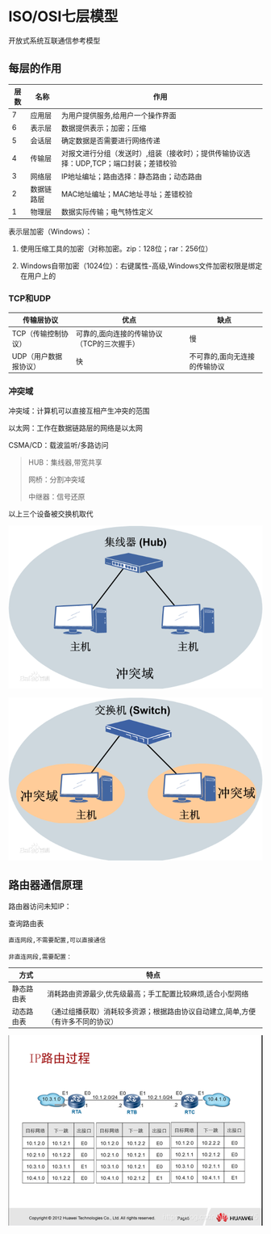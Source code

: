 # ISO/OSI七层模型

开放式系统互联通信参考模型

## 每层的作用

| 层数 | 名称       | 作用                                                         |
| ---- | ---------- | ------------------------------------------------------------ |
| 7    | 应用层     | 为用户提供服务,给用户一个操作界面                           |
| 6    | 表示层     | 数据提供表示；加密；压缩                                     |
| 5    | 会话层     | 确定数据是否需要进行网络传递                                 |
| 4    | 传输层     | 对报文进行分组（发送时）,组装（接收时）；提供传输协议选择：UDP,TCP；端口封装；差错校验 |
| 3    | 网络层     | IP地址编址；路由选择：静态路由；动态路由                     |
| 2    | 数据链路层 | MAC地址编址；MAC地址寻址；差错校验                           |
| 1    | 物理层     | 数据实际传输；电气特性定义                                   |

表示层加密（Windows）：

1. 使用压缩工具的加密（对称加密。zip：128位；rar：256位）

2. Windows自带加密（1024位）：右键属性-高级,Windows文件加密权限是绑定在用户上的

### TCP和UDP

| 传输层协议            | 优点                                        | 缺点                           |
| --------------------- | ------------------------------------------- | ------------------------------ |
| TCP（传输控制协议）   | 可靠的,面向连接的传输协议（TCP的三次握手） | 慢                             |
| UDP（用户数据报协议） | 快                                          | 不可靠的,面向无连接的传输协议 |

### 冲突域

冲突域：计算机可以直接互相产生冲突的范围

以太网：工作在数据链路层的网络是以太网

CSMA/CD：载波监听/多路访问

>HUB：集线器,带宽共享
>
>网桥：分割冲突域
>
>中继器：信号还原

以上三个设备被交换机取代

![HUB](./Pics/HUB冲突域.png)

![交换机冲突域](./Pics/交换机冲突域.png)

## 路由器通信原理

路由器访问未知IP：

查询路由表

    直连网段,不需要配置,可以直接通信

    非直连网段,需要配置：

| 方式       | 特点                                                         |
| ---------- | ------------------------------------------------------------ |
| 静态路由表 | 消耗路由资源最少,优先级最高；手工配置比较麻烦,适合小型网络 |
| 动态路由表 | （通过组播获取）消耗较多资源；根据路由协议自动建立,简单,方便（有许多不同的协议） |

![Router](./Pics/路由器.png)
